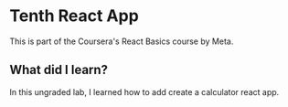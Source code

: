 # Tenth React App
This is part of the Coursera's React Basics course by Meta.
## What did I learn?
In this ungraded lab, I learned how to add create a calculator react app.